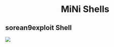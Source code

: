 <h1><p align="center"> MiNi Shells  </p></h1>

## sorean9exploit Shell
<img src="https://raw.githubusercontent.com/7r0j4ncodeing/web-shells/main/.img/10.PNG">





